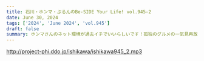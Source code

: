 ```yaml
---
title: 石川・ホンマ・ぶるんのBe-SIDE Your Life! vol.945-2
date: June 30, 2024
tags: ['2024', 'June 2024', 'vol.945']
draft: false
summary: ホンマさんのネット環境が過去イチでいいらしいです！孤独のグルメの一気見再放送をぼんやり見ていたようで…
---
```


http://project-phi.ddo.jp/ishikawa/ishikawa945_2.mp3